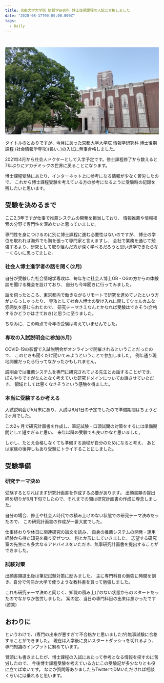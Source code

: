 ```yaml
---
title: 京都大学大学院 情報学研究科 博士後期課程の入試に合格しました
date: "2020-08-17T00:00:00.000Z"
tags:
  - Daily
---
```


<br />

![kyoto-univ](kyoto-univ.jpg)

タイトルのとおりですが、今月にあった京都大学大学院 情報学研究科 博士後期課程 (社会情報学専攻)(長い..)の入試に無事合格しました。

2021年4月から社会人ドクターとして入学予定です。修士課程修了から数えると7年ぶりにアカデミックの世界に戻ることになります。

博士課程受験にあたり、インターネット上に参考になる情報が少なく苦労したので、
これから博士課程受験を考えている方の参考になるように受験時の記録を残したいと思います。

## 受験を決めるまで

ここ2,3年ですが仕事で推薦システムの開発を担当しており、
情報推薦や情報検索の分野で専門性を深めたいと思っていました。

専門性を身につけるのに別に博士課程に進む必要性はないのですが、
博士の学位を取れれば海外でも胸を張って専門家と言えますし、
会社で業務を通じて勉強するより、研究として取り組んだ方が深く学べるだろうと思い進学できたらなーくらいに思ってました。

### 社会人博士進学者の話を聞く(2月)

自分が受験した社会情報学専攻は、毎年冬に社会人博士OB・OGの方からの体験談を聞ける機会を設けており、
自分も今年聞きに行ってみました。

話を伺ったところ、東京都内で働きながらリモートで研究を進めていたという方がいらっしゃったり、
専攻として社会人博士の受け入れに関してウェルカムな雰囲気を感じられたので、
研究テーマさえなんとかなれば受験はできそう(合格するかどうかはさておき)と思うに至りました。

ちなみに、この時点で今年の受験は考えていませんでした。

### 専攻の入試説明会に参加(5月)

COVID-19の影響で入試説明会がオンラインで開催されるということだったので、
このときも聞くだけ聞いてみようということで参加しました。
例年通り現地開催だったら行ってなかったかもしれません。

説明会では推薦システムを専門に研究されている先生とお話することができ、
ぼんやりですがなんとなく考えていた研究ドメインについてお話させていただき、
領域としては悪くなさそうという感触を得ました。

### 本当に受験するか考える

入試説明会が5月末にあり、入試は8月1日の予定でしたので準備期間はちょうど2ヶ月でした。

この2ヶ月で研究計画書を作成し、筆記試験・口頭試問の対策をするには準備期間として短すぎると思い、
来年以降の受験でも良いかなと思いました。

しかし、たとえ合格しなくても準備する過程が自分のためになると考え、
あとは家族の後押しもあり受験にトライすることにしました。

## 受験準備

### 研究テーマ決め

受験するとなればまず研究計画書を作成する必要があります。
出願書類の提出締め切りが6月下旬でしたので、それまでの間は研究計画書の作成に専念しました。

自分の場合、修士や社会人時代での積み上げのない状態での研究テーマ決めだったので、
この研究計画書の作成が一番大変でした。

仕事終わりや休日に関連研究の論文を読み、
自身の推薦システムの開発・運用経験から得た知見を織り交ぜつつ、
何とか形にしていきました。
志望する研究室の先生にも多大なるアドバイスをいただき、無事研究計画書を提出することができました。

### 試験対策

出願書類提出後は筆記試験対策に励みました。
主に専門科目の勉強に時間を割き、自分で何冊か大学で使うような教科書を買って勉強しました。

これも研究テーマ決めと同じく、知識の積み上げのない状態からのスタートだったのでなかなか苦労しました。
案の定、当日の専門科目の出来は悪かったです(苦笑)

## おわりに

というわけで、(専門の出来が悪すぎて不合格かと思いましたが)無事試験に合格することができました。
現在は入学後に良いスタートダッシュを切れるよう、専門知識のインプットに努めています。

冒頭にも書きましたが、博士課程の入試にあたって参考となる情報を探すのに苦労したので、
今後博士課程受験を考えている方にこの受験記が多少なりとも役に立てば幸いです。
なにか質問等ありましたらTwitterでDMいただければ相談くらいには乗れると思います。

